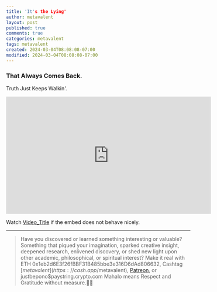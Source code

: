 ```yaml
---
title: 'It's the Lying'
author: metavalent
layout: post
published: true
comments: true
categories: metavalent
tags: metavalent
created: 2024-03-04T08:08:08-07:00
modified: 2024-03-04T08:08:08-07:00
---
```


### That Always Comes Back.

Truth Just Keeps Walkin'.

<!-- YouTube Player -->
<iframe id="ytplayer" type="text/html" class="center" loading=”lazy” width="560" height="320" src="https://www.youtube.com/embed/yYsVeYzbik" frameborder="0"></iframe>

<!-- What I get for not pasting title right away. Sigh. Okay. -->

Watch [Video_Title](https://youtu.be/JyYsVeYzbik) if the embed does not behave nicely.

---
> Have you discovered or learned something interesting or valuable? Something that piqued your imagination, sparked creative insight, deepened research, enlivened discovery, or shed new light upon other academic, philosophical, or spiritual interest? Make it real with ETH 0x1eb2d6E3f26fBBF31B485bbe3e316D6dAd806632, Cashtag [$metavalent](https://cash.app/$metavalent), [Patreon](https://patreon.com/metavalent), or justbepono$paystring.crypto.com Mahalo means Respect and Gratitude without measure.🙏🏼
